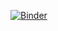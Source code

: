[![Binder](https://mybinder.org/badge_logo.svg)](https://mybinder.org/v2/gh/Sabrecht/CS590-Class/R-(SB))
